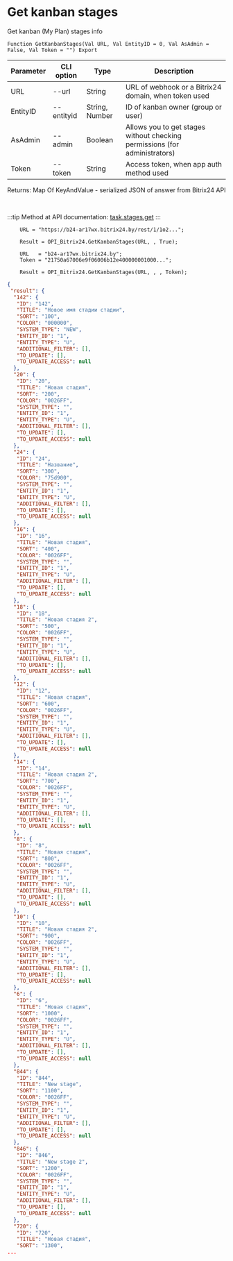 ﻿---
sidebar_position: 4
---

# Get kanban stages
 Get kanban (My Plan) stages info



`Function GetKanbanStages(Val URL, Val EntityID = 0, Val AsAdmin = False, Val Token = "") Export`

  | Parameter | CLI option | Type | Description |
  |-|-|-|-|
  | URL | --url | String | URL of webhook or a Bitrix24 domain, when token used |
  | EntityID | --entityid | String, Number | ID of kanban owner (group or user) |
  | AsAdmin | --admin | Boolean | Allows you to get stages without checking permissions (for administrators) |
  | Token | --token | String | Access token, when app auth method used |

  
  Returns:  Map Of KeyAndValue - serialized JSON of answer from Bitrix24 API

<br/>

:::tip
Method at API documentation: [task.stages.get](https://dev.1c-bitrix.ru/rest_help/tasks/task/kanban/task_stages_get.php)
:::
<br/>


```bsl title="Code example"
    URL = "https://b24-ar17wx.bitrix24.by/rest/1/1o2...";

    Result = OPI_Bitrix24.GetKanbanStages(URL, , True);

    URL   = "b24-ar17wx.bitrix24.by";
    Token = "21750a67006e9f06006b12e400000001000...";

    Result = OPI_Bitrix24.GetKanbanStages(URL, , , Token);
```
 



```json title="Result"
{
 "result": {
  "142": {
   "ID": "142",
   "TITLE": "Новое имя стадии стадии",
   "SORT": "100",
   "COLOR": "000000",
   "SYSTEM_TYPE": "NEW",
   "ENTITY_ID": "1",
   "ENTITY_TYPE": "U",
   "ADDITIONAL_FILTER": [],
   "TO_UPDATE": [],
   "TO_UPDATE_ACCESS": null
  },
  "20": {
   "ID": "20",
   "TITLE": "Новая стадия",
   "SORT": "200",
   "COLOR": "0026FF",
   "SYSTEM_TYPE": "",
   "ENTITY_ID": "1",
   "ENTITY_TYPE": "U",
   "ADDITIONAL_FILTER": [],
   "TO_UPDATE": [],
   "TO_UPDATE_ACCESS": null
  },
  "24": {
   "ID": "24",
   "TITLE": "Название",
   "SORT": "300",
   "COLOR": "75d900",
   "SYSTEM_TYPE": "",
   "ENTITY_ID": "1",
   "ENTITY_TYPE": "U",
   "ADDITIONAL_FILTER": [],
   "TO_UPDATE": [],
   "TO_UPDATE_ACCESS": null
  },
  "16": {
   "ID": "16",
   "TITLE": "Новая стадия",
   "SORT": "400",
   "COLOR": "0026FF",
   "SYSTEM_TYPE": "",
   "ENTITY_ID": "1",
   "ENTITY_TYPE": "U",
   "ADDITIONAL_FILTER": [],
   "TO_UPDATE": [],
   "TO_UPDATE_ACCESS": null
  },
  "18": {
   "ID": "18",
   "TITLE": "Новая стадия 2",
   "SORT": "500",
   "COLOR": "0026FF",
   "SYSTEM_TYPE": "",
   "ENTITY_ID": "1",
   "ENTITY_TYPE": "U",
   "ADDITIONAL_FILTER": [],
   "TO_UPDATE": [],
   "TO_UPDATE_ACCESS": null
  },
  "12": {
   "ID": "12",
   "TITLE": "Новая стадия",
   "SORT": "600",
   "COLOR": "0026FF",
   "SYSTEM_TYPE": "",
   "ENTITY_ID": "1",
   "ENTITY_TYPE": "U",
   "ADDITIONAL_FILTER": [],
   "TO_UPDATE": [],
   "TO_UPDATE_ACCESS": null
  },
  "14": {
   "ID": "14",
   "TITLE": "Новая стадия 2",
   "SORT": "700",
   "COLOR": "0026FF",
   "SYSTEM_TYPE": "",
   "ENTITY_ID": "1",
   "ENTITY_TYPE": "U",
   "ADDITIONAL_FILTER": [],
   "TO_UPDATE": [],
   "TO_UPDATE_ACCESS": null
  },
  "8": {
   "ID": "8",
   "TITLE": "Новая стадия",
   "SORT": "800",
   "COLOR": "0026FF",
   "SYSTEM_TYPE": "",
   "ENTITY_ID": "1",
   "ENTITY_TYPE": "U",
   "ADDITIONAL_FILTER": [],
   "TO_UPDATE": [],
   "TO_UPDATE_ACCESS": null
  },
  "10": {
   "ID": "10",
   "TITLE": "Новая стадия 2",
   "SORT": "900",
   "COLOR": "0026FF",
   "SYSTEM_TYPE": "",
   "ENTITY_ID": "1",
   "ENTITY_TYPE": "U",
   "ADDITIONAL_FILTER": [],
   "TO_UPDATE": [],
   "TO_UPDATE_ACCESS": null
  },
  "6": {
   "ID": "6",
   "TITLE": "Новая стадия",
   "SORT": "1000",
   "COLOR": "0026FF",
   "SYSTEM_TYPE": "",
   "ENTITY_ID": "1",
   "ENTITY_TYPE": "U",
   "ADDITIONAL_FILTER": [],
   "TO_UPDATE": [],
   "TO_UPDATE_ACCESS": null
  },
  "844": {
   "ID": "844",
   "TITLE": "New stage",
   "SORT": "1100",
   "COLOR": "0026FF",
   "SYSTEM_TYPE": "",
   "ENTITY_ID": "1",
   "ENTITY_TYPE": "U",
   "ADDITIONAL_FILTER": [],
   "TO_UPDATE": [],
   "TO_UPDATE_ACCESS": null
  },
  "846": {
   "ID": "846",
   "TITLE": "New stage 2",
   "SORT": "1200",
   "COLOR": "0026FF",
   "SYSTEM_TYPE": "",
   "ENTITY_ID": "1",
   "ENTITY_TYPE": "U",
   "ADDITIONAL_FILTER": [],
   "TO_UPDATE": [],
   "TO_UPDATE_ACCESS": null
  },
  "720": {
   "ID": "720",
   "TITLE": "Новая стадия",
   "SORT": "1300",
...
```
